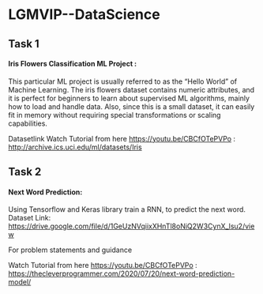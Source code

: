 # LGMVIP--DataScience
## Task 1
#### Iris Flowers Classification ML Project :

This particular ML project is usually referred to as the “Hello World” of Machine Learning. The iris flowers dataset contains numeric attributes, and it is perfect for beginners to learn about supervised ML algorithms, mainly how to load and handle data. Also, since this is a small dataset, it can easily fit in memory without requiring special transformations or scaling capabilities.

Datasetlink Watch Tutorial from here https://youtu.be/CBCfOTePVPo  : http://archive.ics.uci.edu/ml/datasets/Iris 

## Task 2
#### Next Word Prediction:
Using Tensorflow and Keras library train a RNN, to predict the next word.
Dataset Link: https://drive.google.com/file/d/1GeUzNVqiixXHnTl8oNiQ2W3CynX_lsu2/view

For problem statements and guidance

Watch Tutorial from here https://youtu.be/CBCfOTePVPo : https://thecleverprogrammer.com/2020/07/20/next-word-prediction-model/
